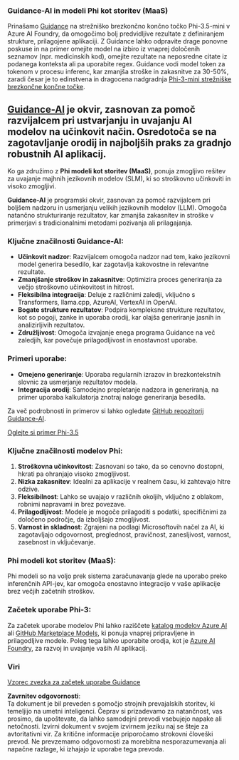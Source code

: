 ### Guidance-AI in modeli Phi kot storitev (MaaS)
Prinašamo [Guidance](https://github.com/guidance-ai/guidance) na strežniško brezkončno končno točko Phi-3.5-mini v Azure AI Foundry, da omogočimo bolj predvidljive rezultate z definiranjem strukture, prilagojene aplikaciji. Z Guidance lahko odpravite drage ponovne poskuse in na primer omejite model na izbiro iz vnaprej določenih seznamov (npr. medicinskih kod), omejite rezultate na neposredne citate iz podanega konteksta ali pa uporabite regex. Guidance vodi model token za tokenom v procesu inferenc, kar zmanjša stroške in zakasnitve za 30-50%, zaradi česar je to edinstvena in dragocena nadgradnja [Phi-3-mini strežniške brezkončne končne točke](https://aka.ms/try-phi3.5mini).

## [**Guidance-AI**](https://github.com/guidance-ai/guidance) je okvir, zasnovan za pomoč razvijalcem pri ustvarjanju in uvajanju AI modelov na učinkovit način. Osredotoča se na zagotavljanje orodij in najboljših praks za gradnjo robustnih AI aplikacij.

Ko ga združimo z **Phi modeli kot storitev (MaaS)**, ponuja zmogljivo rešitev za uvajanje majhnih jezikovnih modelov (SLM), ki so stroškovno učinkoviti in visoko zmogljivi.

**Guidance-AI** je programski okvir, zasnovan za pomoč razvijalcem pri boljšem nadzoru in usmerjanju velikih jezikovnih modelov (LLM). Omogoča natančno strukturiranje rezultatov, kar zmanjša zakasnitev in stroške v primerjavi s tradicionalnimi metodami pozivanja ali prilagajanja.

### Ključne značilnosti Guidance-AI:
- **Učinkovit nadzor**: Razvijalcem omogoča nadzor nad tem, kako jezikovni model generira besedilo, kar zagotavlja kakovostne in relevantne rezultate.
- **Zmanjšanje stroškov in zakasnitve**: Optimizira proces generiranja za večjo stroškovno učinkovitost in hitrost.
- **Fleksibilna integracija**: Deluje z različnimi zaledji, vključno s Transformers, llama.cpp, AzureAI, VertexAI in OpenAI.
- **Bogate strukture rezultatov**: Podpira kompleksne strukture rezultatov, kot so pogoji, zanke in uporaba orodij, kar olajša generiranje jasnih in analizirljivih rezultatov.
- **Združljivost**: Omogoča izvajanje enega programa Guidance na več zaledjih, kar povečuje prilagodljivost in enostavnost uporabe.

### Primeri uporabe:
- **Omejeno generiranje**: Uporaba regularnih izrazov in brezkontekstnih slovnic za usmerjanje rezultatov modela.
- **Integracija orodij**: Samodejno prepletanje nadzora in generiranja, na primer uporaba kalkulatorja znotraj naloge generiranja besedila.

Za več podrobnosti in primerov si lahko ogledate [GitHub repozitorij Guidance-AI](https://github.com/guidance-ai/guidance).

[Oglejte si primer Phi-3.5](../../../../../code/01.Introduce/guidance.ipynb)

### Ključne značilnosti modelov Phi:
1. **Stroškovna učinkovitost**: Zasnovani so tako, da so cenovno dostopni, hkrati pa ohranjajo visoko zmogljivost.
2. **Nizka zakasnitev**: Idealni za aplikacije v realnem času, ki zahtevajo hitre odzive.
3. **Fleksibilnost**: Lahko se uvajajo v različnih okoljih, vključno z oblakom, robnimi napravami in brez povezave.
4. **Prilagodljivost**: Modele je mogoče prilagoditi s podatki, specifičnimi za določeno področje, da izboljšajo zmogljivost.
5. **Varnost in skladnost**: Zgrajeni na podlagi Microsoftovih načel za AI, ki zagotavljajo odgovornost, preglednost, pravičnost, zanesljivost, varnost, zasebnost in vključevanje.

### Phi modeli kot storitev (MaaS):
Phi modeli so na voljo prek sistema zaračunavanja glede na uporabo preko inferenčnih API-jev, kar omogoča enostavno integracijo v vaše aplikacije brez večjih začetnih stroškov.

### Začetek uporabe Phi-3:
Za začetek uporabe modelov Phi lahko raziščete [katalog modelov Azure AI](https://ai.azure.com/explore/models) ali [GitHub Marketplace Models](https://github.com/marketplace/models), ki ponuja vnaprej pripravljene in prilagodljive modele. Poleg tega lahko uporabite orodja, kot je [Azure AI Foundry](https://ai.azure.com), za razvoj in uvajanje vaših AI aplikacij.

### Viri
[Vzorec zvezka za začetek uporabe Guidance](../../../../../code/01.Introduce/guidance.ipynb)

**Zavrnitev odgovornosti**:  
Ta dokument je bil preveden s pomočjo strojnih prevajalskih storitev, ki temeljijo na umetni inteligenci. Čeprav si prizadevamo za natančnost, vas prosimo, da upoštevate, da lahko samodejni prevodi vsebujejo napake ali netočnosti. Izvirni dokument v svojem izvirnem jeziku naj se šteje za avtoritativni vir. Za kritične informacije priporočamo strokovni človeški prevod. Ne prevzemamo odgovornosti za morebitna nesporazumevanja ali napačne razlage, ki izhajajo iz uporabe tega prevoda.
